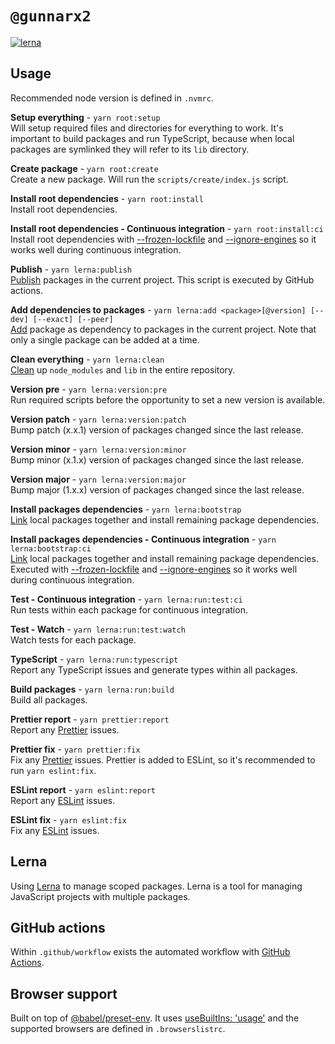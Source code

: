 # `@gunnarx2`

[![lerna](https://img.shields.io/badge/maintained%20with-lerna-cc00ff.svg)](https://lerna.js.org/)

## Usage

Recommended node version is defined in `.nvmrc`.

**Setup everything** - `yarn root:setup`  
Will setup required files and directories for everything to work. It's important to build packages and run TypeScript, because when local packages are symlinked they will refer to its `lib` directory.

**Create package** - `yarn root:create`  
Create a new package. Will run the `scripts/create/index.js` script.

**Install root dependencies** - `yarn root:install`  
Install root dependencies.

**Install root dependencies - Continuous integration** - `yarn root:install:ci`  
Install root dependencies with [--frozen-lockfile](https://classic.yarnpkg.com/en/docs/cli/install/#toc-yarn-install-frozen-lockfile) and [--ignore-engines](https://classic.yarnpkg.com/en/docs/cli/install/#toc-yarn-install-ignore-engines) so it works well during continuous integration.

**Publish** - `yarn lerna:publish`  
[Publish](https://github.com/lerna/lerna/tree/main/commands/publish) packages in the current project. This script is executed by GitHub actions.

**Add dependencies to packages** - `yarn lerna:add <package>[@version] [--dev] [--exact] [--peer]`  
[Add](https://github.com/lerna/lerna/tree/main/commands/add) package as dependency to packages in the current project. Note that only a single package can be added at a time.

**Clean everything** - `yarn lerna:clean`  
[Clean](https://github.com/lerna/lerna/tree/main/commands/clean) up `node_modules` and `lib` in the entire repository.

**Version pre** - `yarn lerna:version:pre`  
Run required scripts before the opportunity to set a new version is available.

**Version patch** - `yarn lerna:version:patch`  
Bump patch (x.x.1) version of packages changed since the last release.

**Version minor** - `yarn lerna:version:minor`  
Bump minor (x.1.x) version of packages changed since the last release.

**Version major** - `yarn lerna:version:major`  
Bump major (1.x.x) version of packages changed since the last release.

**Install packages dependencies** - `yarn lerna:bootstrap`  
[Link](https://github.com/lerna/lerna/tree/main/commands/bootstrap) local packages together and install remaining package dependencies.

**Install packages dependencies - Continuous integration** - `yarn lerna:bootstrap:ci`  
[Link](https://github.com/lerna/lerna/tree/main/commands/bootstrap) local packages together and install remaining package dependencies. Executed with [--frozen-lockfile](https://classic.yarnpkg.com/en/docs/cli/install/#toc-yarn-install-frozen-lockfile) and [--ignore-engines](https://classic.yarnpkg.com/en/docs/cli/install/#toc-yarn-install-ignore-engines) so it works well during continuous integration.

**Test - Continuous integration** - `yarn lerna:run:test:ci`  
Run tests within each package for continuous integration.

**Test - Watch** - `yarn lerna:run:test:watch`  
Watch tests for each package.

**TypeScript** - `yarn lerna:run:typescript`  
Report any TypeScript issues and generate types within all packages.

**Build packages** - `yarn lerna:run:build`  
Build all packages.

**Prettier report** - `yarn prettier:report`  
Report any [Prettier](https://prettier.io/) issues.

**Prettier fix** - `yarn prettier:fix`  
Fix any [Prettier](https://prettier.io/) issues. Prettier is added to ESLint, so it's recommended to run `yarn eslint:fix`.

**ESLint report** - `yarn eslint:report`  
Report any [ESLint](https://eslint.org/) issues.

**ESLint fix** - `yarn eslint:fix`  
Fix any [ESLint](https://eslint.org/) issues.

## Lerna

Using [Lerna](https://github.com/lerna/lerna) to manage scoped packages. Lerna is a tool for managing JavaScript projects with multiple packages.

## GitHub actions

Within `.github/workflow` exists the automated workflow with [GitHub Actions](https://github.com/features/actions).

## Browser support

Built on top of [@babel/preset-env](https://babeljs.io/docs/en/babel-preset-env). It uses [useBuiltIns: 'usage'](https://babeljs.io/docs/en/babel-preset-env#usebuiltins-usage) and the supported browsers are defined in `.browserslistrc`.

